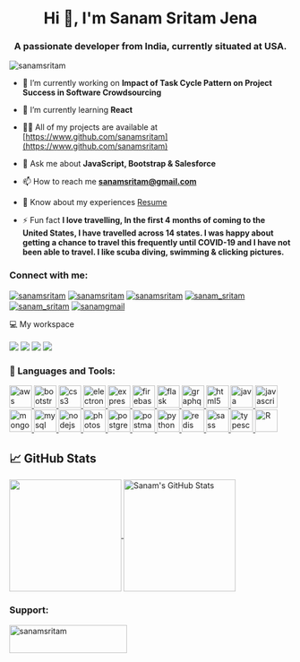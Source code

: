 <h1 align="center">Hi 👋, I'm Sanam Sritam Jena</h1>
<h3 align="center">A passionate developer from India, currently situated at USA.</h3>

<p align="left"> <img src="https://komarev.com/ghpvc/?username=sanamsritam&label=Profile%20views&color=0e75b6&style=flat" alt="sanamsritam" /> </p>

- 🔭 I’m currently working on **Impact of Task Cycle Pattern on Project Success in Software Crowdsourcing**

- 🌱 I’m currently learning **React**

- 👨‍💻 All of my projects are available at [https://www.github.com/sanamsritam](https://www.github.com/sanamsritam)

- 💬 Ask me about **JavaScript, Bootstrap & Salesforce**

- 📫 How to reach me **sanamsritam@gmail.com**

- 📄 Know about my experiences [Resume](https://drive.google.com/file/d/18S4m3dX4AxykItXRVI5J931mnIpLmHna/view?usp=sharing)

- ⚡ Fun fact **I love travelling, In the first 4 months of coming to the United States, I have travelled across 14 states. I was happy about getting a chance to travel this frequently until COVID-19 and I have not been able to travel. I like scuba diving, swimming & clicking pictures.**

<h3 align="left">Connect with me:</h3>
<p align="left">
<a href="https://www.twitter.com/sanamsritam" target="blank"><img align="center" src="https://img.shields.io/badge/Twitter-1DA1F2?style=for-the-badge&logo=twitter&logoColor=white" alt="sanamsritam" /></a>
<a href="https://www.linkedin.com/in/sanamsritam" target="blank"><img align="center" src="https://img.shields.io/badge/linkedin-%230077B5.svg?&style=for-the-badge&logo=linkedin&logoColor=white" alt="sanamsritam"/></a>
<a href="https://www.facebook.com/sanamsritam" target="blank"><img align="center" src="https://img.shields.io/badge/Facebook-1877F2?style=for-the-badge&logo=facebook&logoColor=white" alt="sanamsritam" /></a>
<a href="https://www.instagram.com/sanam_sritam" target="blank"><img align="center" src="https://img.shields.io/badge/Instagram-E4405F?style=for-the-badge&logo=instagram&logoColor=white" alt="sanam_sritam"/></a>
<a href="https://api.whatsapp.com/send?phone=12019205664&text=Hi!%0AI%20found%20you%20on%20GitHub" target="blank"><img align="center" src="https://img.shields.io/badge/WhatsApp-25D366?style=for-the-badge&logo=whatsapp&logoColor=white" alt="sanam_sritam"/></a>
<a href="mailto:sanamsritam@gmail.com" target="blank"><img align="center" src="https://img.shields.io/badge/Gmail-D14836?style=for-the-badge&logo=gmail&logoColor=white" alt="sanamgmail"/></a>
</p>

<p align='left'>
 💻 My workspace<br/><br/>
  <img src="https://img.shields.io/badge/windows-%230078D6.svg?&style=for-the-badge&logo=windows&logoColor=white" />
  <img src="https://img.shields.io/badge/intel-core%20i5%203rd-%230071C5.svg?&style=for-the-badge&logo=intel&logoColor=white" />
  <img src="https://img.shields.io/badge/RAM-12GB-%230071C5.svg?&style=for-the-badge&logoColor=white" />
  <img src="https://img.shields.io/badge/intel-hd%204000-%2376B900.svg?&style=for-the-badge&logo=intel&logoColor=white" />
</p>

### 🔧  Languages and Tools:

<p align="left"> <a href="https://aws.amazon.com" target="_blank"> <img src="https://devicons.github.io/devicon/devicon.git/icons/amazonwebservices/amazonwebservices-original-wordmark.svg" alt="aws" width="40" height="40"/> </a> <a href="https://getbootstrap.com" target="_blank"> <img src="https://devicons.github.io/devicon/devicon.git/icons/bootstrap/bootstrap-plain.svg" alt="bootstrap" width="40" height="40"/> </a> <a href="https://www.w3schools.com/css/" target="_blank"> <img src="https://devicons.github.io/devicon/devicon.git/icons/css3/css3-original-wordmark.svg" alt="css3" width="40" height="40"/> </a> <a href="https://www.electronjs.org" target="_blank"> <img src="https://devicons.github.io/devicon/devicon.git/icons/electron/electron-original.svg" alt="electron" width="40" height="40"/> </a> <a href="https://expressjs.com" target="_blank"> <img src="https://devicons.github.io/devicon/devicon.git/icons/express/express-original-wordmark.svg" alt="express" width="40" height="40"/> </a> <a href="https://firebase.google.com/" target="_blank"> <img src="https://www.vectorlogo.zone/logos/firebase/firebase-icon.svg" alt="firebase" width="40" height="40"/> </a> <a href="https://flask.palletsprojects.com/" target="_blank"> <img src="https://www.vectorlogo.zone/logos/pocoo_flask/pocoo_flask-icon.svg" alt="flask" width="40" height="40"/> </a> <a href="https://graphql.org" target="_blank"> <img src="https://www.vectorlogo.zone/logos/graphql/graphql-icon.svg" alt="graphql" width="40" height="40"/> </a> <a href="https://www.w3.org/html/" target="_blank"> <img src="https://devicons.github.io/devicon/devicon.git/icons/html5/html5-original-wordmark.svg" alt="html5" width="40" height="40"/> </a> <a href="https://www.java.com" target="_blank"> <img src="https://devicons.github.io/devicon/devicon.git/icons/java/java-original-wordmark.svg" alt="java" width="40" height="40"/> </a> <a href="https://developer.mozilla.org/en-US/docs/Web/JavaScript" target="_blank"> <img src="https://devicons.github.io/devicon/devicon.git/icons/javascript/javascript-original.svg" alt="javascript" width="40" height="40"/> </a> <a href="https://www.mongodb.com/" target="_blank"> <img src="https://devicons.github.io/devicon/devicon.git/icons/mongodb/mongodb-original-wordmark.svg" alt="mongodb" width="40" height="40"/> </a> <a href="https://www.mysql.com/" target="_blank"> <img src="https://devicons.github.io/devicon/devicon.git/icons/mysql/mysql-original-wordmark.svg" alt="mysql" width="40" height="40"/> </a> <a href="https://nodejs.org" target="_blank"> <img src="https://devicons.github.io/devicon/devicon.git/icons/nodejs/nodejs-original-wordmark.svg" alt="nodejs" width="40" height="40"/> </a> <a href="https://www.photoshop.com/en" target="_blank"> <img src="https://devicons.github.io/devicon/devicon.git/icons/photoshop/photoshop-plain.svg" alt="photoshop" width="40" height="40"/> </a> <a href="https://www.postgresql.org" target="_blank"> <img src="https://devicons.github.io/devicon/devicon.git/icons/postgresql/postgresql-original-wordmark.svg" alt="postgresql" width="40" height="40"/> </a> <a href="https://postman.com" target="_blank"> <img src="https://www.vectorlogo.zone/logos/getpostman/getpostman-icon.svg" alt="postman" width="40" height="40"/> </a> <a href="https://www.python.org" target="_blank"> <img src="https://devicons.github.io/devicon/devicon.git/icons/python/python-original.svg" alt="python" width="40" height="40"/> </a> <a href="https://redis.io" target="_blank"> <img src="https://devicons.github.io/devicon/devicon.git/icons/redis/redis-original-wordmark.svg" alt="redis" width="40" height="40"/> </a> <a href="https://sass-lang.com" target="_blank"> <img src="https://devicons.github.io/devicon/devicon.git/icons/sass/sass-original.svg" alt="sass" width="40" height="40"/> </a> <a href="https://www.typescriptlang.org/" target="_blank"> <img src="https://devicons.github.io/devicon/devicon.git/icons/typescript/typescript-original.svg" alt="typescript" width="40" height="40"/> </a> <a href="https://www.r-project.org/" target="_blank"> <img src="https://upload.wikimedia.org/wikipedia/commons/thumb/1/1b/R_logo.svg/724px-R_logo.svg.png" alt="R" width="40" height="40"/> </a> </p>


## &#x1f4c8; GitHub Stats
<a href="https://github.com/sanamsritam/sanamsritam">
  <img align="center" src="https://github-readme-stats.vercel.app/api/top-langs/?username=sanamsritam&layout=compact&title_color=ffffff&text_color=c9cacc&icon_color=2bbc8a&bg_color=1d1f21" height="200"/>
</a>
<a href="https://github.com/sanamsritam/sanamsritam">
  <img align="center" src="https://github-readme-stats.vercel.app/api?username=sanamsritam&show_icons=true&count_private=true&theme=dark" alt="Sanam's GitHub Stats" height="200"/>
</a>

<h3 align="left">Support:</h3>
<p><a href="https://www.buymeacoffee.com/sanamsritam"> <img align="left" src="https://cdn.buymeacoffee.com/buttons/v2/default-yellow.png" height="50" width="210" alt="sanamsritam" /></a></p><br><br>


